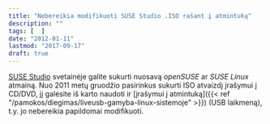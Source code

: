 ```yaml
---
title: "Nebereikia modifikuoti SUSE Studio .ISO rašant į atmintuką"
description: ""
tags: [  ]
date: "2012-01-11"
lastmod: "2017-09-17"
draft: true
---
```

[SUSE Studio](http://www.susestudio.com) svetainėje galite sukurti nuosavą _openSUSE_ ar _SUSE Linux_ atmainą. Nuo 2011 metų gruodžio pasirinkus sukurti ISO atvaizdį įrašymui į CD/DVD, jį galėsite iš karto naudoti ir [įrašymui į atmintuką]({{< ref "/pamokos/diegimas/liveusb-gamyba-linux-sistemoje" >}}) (USB laikmeną), t.y. jo nebereikia papildomai modifikuoti.
